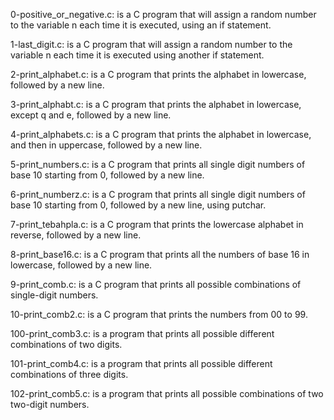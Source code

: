 0-positive_or_negative.c: is a C program that will assign a random number to the variable n each time it is executed, using an if statement.

1-last_digit.c: is a C program that will assign a random number to the variable n each time it is executed using another if statement.

2-print_alphabet.c: is a C program that prints the alphabet in lowercase, followed by a new line.

3-print_alphabt.c: is a C program that prints the alphabet in lowercase, except q and e, followed by a new line.

4-print_alphabets.c: is a C program that prints the alphabet in lowercase, and then in uppercase, followed by a new line.

5-print_numbers.c: is a C program that prints all single digit numbers of base 10 starting from 0, followed by a new line.

6-print_numberz.c: is a C program that prints all single digit numbers of base 10 starting from 0, followed by a new line, using putchar.

7-print_tebahpla.c: is a C program that prints the lowercase alphabet in reverse, followed by a new line.

8-print_base16.c: is a C program that prints all the numbers of base 16 in lowercase, followed by a new line.

9-print_comb.c: is a C program that prints all possible combinations of single-digit numbers.

10-print_comb2.c: is a C program that prints the numbers from 00 to 99.

100-print_comb3.c: is a program that prints all possible different combinations of two digits.

101-print_comb4.c: is a program that prints all possible different combinations of three digits.

102-print_comb5.c: is a program that prints all possible combinations of two two-digit numbers.
